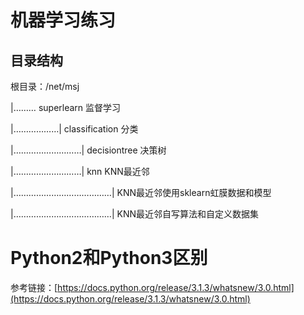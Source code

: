 # 机器学习练习

## 目录结构

根目录：/net/msj

|……… superlearn  监督学习

|………………| classification 分类

|………………………| decisiontree 决策树

|………………………|  knn KNN最近邻

|…………………………………|  KNN最近邻使用sklearn虹膜数据和模型

|…………………………………|  KNN最近邻自写算法和自定义数据集
     

# Python2和Python3区别
参考链接：[https://docs.python.org/release/3.1.3/whatsnew/3.0.html](https://docs.python.org/release/3.1.3/whatsnew/3.0.html)
